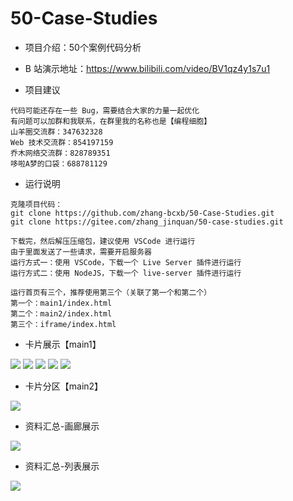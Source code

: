 # 50-Case-Studies
- 项目介绍：50个案例代码分析
- B 站演示地址：https://www.bilibili.com/video/BV1qz4y1s7u1

- 项目建议
```
代码可能还存在一些 Bug，需要结合大家的力量一起优化
有问题可以加群和我联系，在群里我的名称也是【编程细胞】
山羊圈交流群：347632328
Web 技术交流群：854197159
乔木网络交流群：828789351
哆啦A梦的口袋：688781129
```

- 运行说明

```
克隆项目代码：
git clone https://github.com/zhang-bcxb/50-Case-Studies.git
git clone https://gitee.com/zhang_jinquan/50-case-studies.git

下载完，然后解压压缩包，建议使用 VSCode 进行运行
由于里面发送了一些请求，需要开启服务器
运行方式一：使用 VSCode，下载一个 Live Server 插件进行运行
运行方式二：使用 NodeJS，下载一个 live-server 插件进行运行

运行首页有三个，推荐使用第三个（关联了第一个和第二个）
第一个：main1/index.html
第二个：main2/index.html
第三个：iframe/index.html
```

- 卡片展示【main1】

![](img/index1.png)
![](img/index2.png)
![](img/index3.png)
![](img/index4.png)
![](img/index5.png)

- 卡片分区【main2】

![](img/卡片分区.png)

- 资料汇总-画廊展示

![](img/资料汇总-画廊展示.png)

- 资料汇总-列表展示

![](img/资料汇总-列表展示.png)
